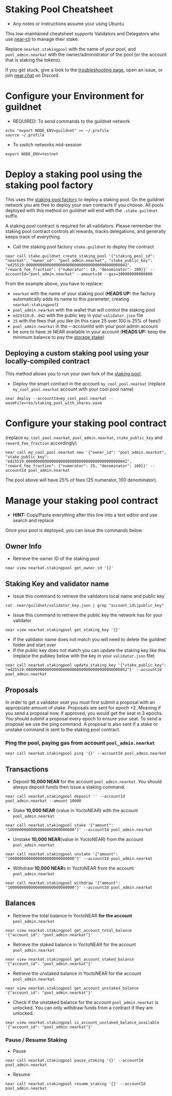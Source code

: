 # Staking Pool Cheatsheet

- Any notes or instructions assume your using Ubuntu

This low-maintained cheatsheet supports Validators and Delegators who use [near-cli](https://github.com/near/near-cli) to manage their stake.

Replace `nearkat.stakingpool` with the name of your pool, and `pool_admin.nearkat` with the owner/administrator of the pool (or the account that is staking the tokens).

If you get stuck, give a look to the [troubleshooting page](https://github.com/nearprotocol/stakewars/blob/master/troubleshooting.md), open an issue, or join [near.chat](https://near.chat) on Discord

# Configure your Environment for guildnet

- REQUIRED: To send commands to the guildnet network 
```
echo "export NODE_ENV=guildnet" >> ~/.profile
source ~/.profile
```
- To switch networks mid-session
```
export NODE_ENV=testnet 
```

# Deploy a staking pool using the staking pool factory

This uses the [staking pool factory](https://github.com/near/core-contracts/tree/master/staking-pool-factory) to deploy a staking pool. On the guildnet network you are free to deploy your own contracts if you choose. All pools deployed with this method on guildnet will end with the `.stake.guildnet` suffix.

A staking pool contract is required for all validators. Please remember the staking pool contract controls all rewards, tracks delegations, and generally keeps track of everything.

- Call the staking pool factory `stake.guildnet` to deploy the contract
```
near call stake.guildnet create_staking_pool '{"staking_pool_id": "nearkat", "owner_id": "pool_admin.nearkat", "stake_public_key": "ed25519:00000000000000000000000000000000000000000042", "reward_fee_fraction": {"numerator": 10, "denominator": 100}}' --accountId="pool_admin.nearkat" --amount=30 --gas=300000000000000
```
From the example above, you have to replace:
- `nearkat` with the name of your staking pool (**HEADS UP:** the factory automatically adds its name to this parameter, creating `nearkat.stakingpool`)
- `pool_admin.nearkat` with the wallet that will control the staking pool
- `ed25519:0..042` with the public key in your `validator.json` file
- `25` with the fees that you like (in this case 25 over 100 is 25% of fees!)
- `pool_admin.nearkat` in the --accountId with your pool admin account
- be sure to have `30` NEAR available in your account (**HEADS UP:** keep the minimum balance to pay the [storage stake](https://near.org/papers/the-official-near-white-paper/#economics))

##  Deploying a custom staking pool using your locally-compiled contract
This method allows you to run your own fork of the [staking pool](https://github.com/near/core-contracts/tree/master/staking-pool).

- Deploy the smart contract in the account `my_cool_pool.nearkat`
(replace `my_cool_pool.nearkat` account with your cool pool name)
```
near deploy --accountId=my_cool_pool.nearkat --wasmFile=res/staking_pool_with_shares.wasm
```


# Configure your staking pool contract
(replace `my_cool_pool.nearkat`, `pool_admin.nearkat`, `stake_public_key` and `reward_fee_fraction` accordingly)
```
near call my_cool_pool.nearkat new '{"owner_id": "pool_admin.nearkat", "stake_public_key": "ed25519:00000000000000000000000000000000000000000042", "reward_fee_fraction": {"numerator": 25, "denominator": 100}}' --accountId pool_admin.nearkat
```
The pool above will have 25% of fees (25 numerator, 100 denominator).


# Manage your staking pool contract

- **HINT:** Copy/Paste everything after this line into a text editor and use search and replace

Once your pool is deployed, you can issue the commands below

## Owner Info

- Retrieve the owner ID of the staking pool
```
near view nearkat.stakingpool get_owner_id '{}'
```

## Staking Key and validator name

- Issue this command to retrieve the validators local name and public key
```
cat .near/guildnet/validator_key.json | grep "account_id\|public_key"
```
- Issue this command to retrieve the public key the network has for your validator
```
near view nearkat.stakingpool get_staking_key '{}'
```
- If the validator name does not match you will need to delete the guildnet folder and start over
- If the public key does not match you can update the staking key like this (replace the pubkey below with the key in your `validator.json` file)
```
near call nearkat.stakingpool update_staking_key '{"stake_public_key": "ed25519:00000000000000000000000000000000000000000042"}' --accountId pool_admin.nearkat
``` 

## Proposals

In order to get a validator seat you must first submit a proposal with an appropriate amount of stake. Proposals are sent for epoch +2. Meaning if you send a proposal now, if approved, you would get the seat in 3 epochs. You should submit a proposal every epoch to ensure your seat. To send a proposal we use the ping command. A proposal is also sent if a stake or unstake command is sent to the staking pool contract. 

### Ping the pool, paying gas from account `pool_admin.nearkat`
```
near call nearkat.stakingpool ping '{}' --accountId pool_admin.nearkat
```

## Transactions

- Deposit **10,000 NEAR** for the account `pool_admin.nearkat`. You should always deposit funds then issue a staking command.
```
near call nearkat.stakingpool deposit '' --accountId pool_admin.nearkat --amount 10000
```

- Stake **10,000 NEAR** (value in YoctoNEAR) with the account `pool_admin.nearkat`
```
near call nearkat.stakingpool stake '{"amount": "10000000000000000000000000000"}' --accountId pool_admin.nearkat
```

- Unstake **10,000 NEAR**(value in YoctoNEAR) from the account `pool_admin.nearkat`
```
near call nearkat.stakingpool unstake '{"amount": "10000000000000000000000000000"}' --accountId pool_admin.nearkat
```

- Withdraw **10,000 NEAR**s in YoctoNEAR from the account `pool_admin.nearkat`
```
near call nearkat.stakingpool withdraw '{"amount": "10000000000000000000000000000"}' --accountId pool_admin.nearkat
```

## Balances

- Retrieve the total balance in YoctoNEAR **for the account** `pool_admin.nearkat`
```
near view nearkat.stakingpool get_account_total_balance '{"account_id": "pool_admin.nearkat"}'
```

- Retrieve the staked balance in YoctoNEAR for the account `pool_admin.nearkat`
```
near view nearkat.stakingpool get_account_staked_balance '{"account_id": "pool_admin.nearkat"}'
```

- Retrieve the unstaked balance in YoctoNEAR for the account `pool_admin.nearkat`
```
near view nearkat.stakingpool get_account_unstaked_balance '{"account_id": "pool_admin.nearkat"}'
```

- Check if the unstaked balance for the account `pool_admin.nearkat` is unlocked. You can only withdraw funds from a contract if they are unlocked.
```
near view nearkat.stakingpool is_account_unstaked_balance_available '{"account_id": "pool_admin.nearkat"}'
```

### Pause / Resume Staking
- Pause
```
near call nearkat.stakingpool pause_staking '{}' --accountId pool_admin.nearkat
```

- Resume 
```
near call nearkat.stakingpool resume_staking '{}' --accountId pool_admin.nearkat
```
